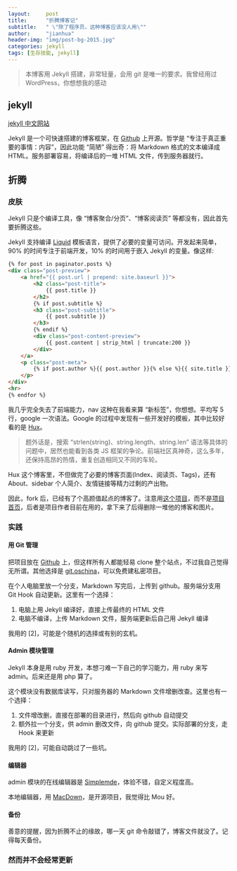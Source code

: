 ```yaml
---
layout:     post
title:      "折腾博客记"
subtitle:   " \"除了程序员，这种博客应该没人用\""
author:     "jianhua"
header-img: "img/post-bg-2015.jpg"
categories: jekyll
tags: [生存技能, jekyll]
---
```


> 本博客用 Jekyll 搭建，非常轻量，会用 git 是唯一的要求。我曾经用过 WordPress，你想想我的感动

## jekyll
[jekyll 中文网站](http://jekyllcn.com/)

Jekyll 是一个可快速搭建的博客框架，在 [Github](https://github.com/jekyll/jekyll) 上开源。哲学是 “专注于真正重要的事情：内容”，因此功能 “简陋” 得出奇：将 Markdown 格式的文本编译成 HTML。服务部署容易，将编译后的一堆 HTML 文件，传到服务器就行。

## 折腾
### 皮肤
Jekyll 只是个编译工具，像 “博客聚合/分页”、“博客阅读页” 等都没有，因此首先要折腾这些。

Jekyll 支持编译 [Liquid](http://www.cnblogs.com/lslvxy/p/3651936.html) 模板语言，提供了必要的变量可访问。开发起来简单，90% 的时间专注于前端开发，10% 的时间用于嵌入 Jekyll 的变量。像这样:

```html
{% for post in paginator.posts %}
<div class="post-preview">
    <a href="{{ post.url | prepend: site.baseurl }}">
        <h2 class="post-title">
            {{ post.title }}
        </h2>
        {% if post.subtitle %}
        <h3 class="post-subtitle">
            {{ post.subtitle }}
        </h3>
        {% endif %}
        <div class="post-content-preview">
            {{ post.content | strip_html | truncate:200 }}
        </div>
    </a>
    <p class="post-meta">
        {% if post.author %}{{ post.author }}{% else %}{{ site.title }}{% endif %} . {{ post.date | date: "%B %-d, %Y" }}
    </p>
</div>
<hr>
{% endfor %}
```

我几乎完全失去了前端能力，nav 这种在我看来算 “新标签”，你想想。平均写 5 行，google 一次语法。Google 的过程中发现有一些开发好的模板，其中比较好看的是 [Hux](https://huangxuan.me/)。

> 题外话是，搜索 “strlen(string)、string.length、string.len” 语法等具体的问题中，居然也能看到各类 JS 框架的争论。前端社区真神奇，这么多年，还保持高昂的热情，重复创造相同又不同的车轮。

Hux 这个博客里，不但做完了必要的博客页面(Index、阅读页、Tags)，还有 About、sidebar 个人简介、友情链接等精力过剩的产出物。

因此，fork 后，已经有了个高颜值起点的博客了。注意用[这个项目](https://github.com/Huxpro/huxblog-boilerplate)，而不是[项目首页](https://github.com/Huxpro/huxpro.github.io)，后者是项目作者目前在用的，拿下来了后得删除一堆他的博客和图片。


### 实践
#### 用 Git 管理
把项目放在 [Github](https://github.com/RealJianhua/huxblog-boilerplate) 上，但这样所有人都能轻易 clone 整个站点，不过我自己觉得无所谓。其他选择是 [git.oschina](git.oschina.com)，可以免费建私密项目。

在个人电脑里放一个分支，Markdown 写完后，上传到 github。服务端分支用 Git Hook 自动更新。这里有一个选择：

1. 电脑上用 Jekyll 编译好，直接上传最终的 HTML 文件 
2. 电脑不编译，上传 Markdown 文件，服务端更新后自己用 Jekyll 编译

我用的 [2]，可能是个随机的选择或有别的玄机。

#### Admin 模块管理
Jekyll 本身是用 ruby 开发，本想刁难一下自己的学习能力，用 ruby 来写 admin。后来还是用 php 算了。

这个模块没有数据库读写，只对服务器的 Markdown 文件增删改查。这里也有一个选择：

1. 文件增改删，直接在部署的目录进行，然后向 github 自动提交
2. 额外拉一个分支，供 admin 删改文件，向 github 提交。实际部署的分支，走 Hook 来更新

我用的 [2]，可能自动跳过了一些坑。

#### 编辑器
admin 模块的在线编辑器是 [Simplemde](https://github.com/NextStepWebs/simplemde-markdown-editor)，体验不错，自定义程度高。

本地编辑器，用 [MacDown](http://macdown.uranusjr.com/)，是开源项目，我觉得比 Mou 好。

#### 备份
善意的提醒，因为折腾不止的缘故，哪一天 git 命令敲错了，博客文件就没了。记得每天备份。

### 然而并不会经常更新
